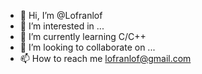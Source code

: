 - 👋 Hi, I’m @Lofranlof
- 👀 I’m interested in ...
- 🌱 I’m currently learning  C/C++
- 💞️ I’m looking to collaborate on ...
- 📫 How to reach me lofranlof@gmail.com

<!---
Lofranlof/Lofranlof is a ✨ special ✨ repository because its `README.md` (this file) appears on your GitHub profile.
You can click the Preview link to take a look at your changes.
--->
